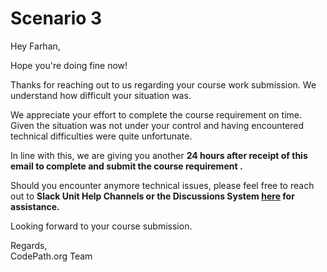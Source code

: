 # Scenario 3

Hey Farhan,

Hope you're doing fine now!

Thanks for reaching out to us regarding your course work submission. We understand how difficult your situation was.

We appreciate your effort to complete the course requirement on time. Given the situation was not under your control and having encountered technical difficulties were quite unfortunate.

In line with this, we are giving you another **24 hours after receipt of this email to complete and submit the course requirement .**

Should you encounter anymore technical issues, please feel free to reach out to **Slack Unit Help Channels or the Discussions System [here](https://discussions.codepath.com/) for assistance.**

Looking forward to your course submission.

Regards,  
CodePath.org Team
